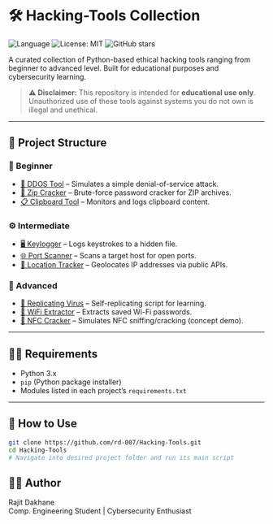 # 🛠️ Hacking-Tools Collection

![Language](https://img.shields.io/badge/language-Python-blue.svg)
![License: MIT](https://img.shields.io/badge/license-MIT-green)
![GitHub stars](https://img.shields.io/github/stars/rd-007/Hacking-Tools?style=social)


A curated collection of Python-based ethical hacking tools ranging from beginner to advanced level. Built for educational purposes and cybersecurity learning.

> **⚠️ Disclaimer:** This repository is intended for **educational use only**. Unauthorized use of these tools against systems you do not own is illegal and unethical.
---

## 📁 Project Structure

### 🧪 Beginner
- [🚀 DDOS Tool](./Beginner/DDos_Simulation.py) – Simulates a simple denial-of-service attack.
- [🔐 Zip Cracker](./Beginner/Zip_Cracker.py) – Brute-force password cracker for ZIP archives.
- [📋 Clipboard Tool](./Beginner/Clipboard_Tool.py) – Monitors and logs clipboard content.

### ⚙️ Intermediate
- [🖥 Keylogger](./Intermediate/Keylogger.py) – Logs keystrokes to a hidden file.
- [🌐 Port Scanner](./Intermediate/Port%20Scanner/port_scanner.py) – Scans a target host for open ports.
- [📍 Location Tracker](./Intermediate/Location%20Tracker/location_tracker.py) – Geolocates IP addresses via public APIs.

### 🧠 Advanced
- [🧬 Replicating Virus](./Advanced/Replicating%20Virus/replicator.py) – Self-replicating script for learning.
- [📶 WiFi Extractor](./Advanced/WiFi%20Extractor/wifi_extractor.py) – Extracts saved Wi-Fi passwords.
- [📡 NFC Cracker](./Advanced/NFC%20Cracker/nfc_cracker.py) – Simulates NFC sniffing/cracking (concept demo).

---

## 🧑‍💻 Requirements

- Python 3.x
- `pip` (Python package installer)
- Modules listed in each project’s `requirements.txt`

---

## 🚀 How to Use

```bash
git clone https://github.com/rd-007/Hacking-Tools.git
cd Hacking-Tools
# Navigate into desired project folder and run its main script
```

## 🙋‍♂️ Author
Rajit Dakhane
<br>  Comp. Engineering Student | Cybersecurity Enthusiast </br>
